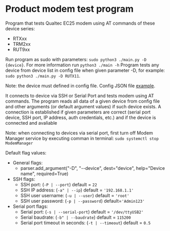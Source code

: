 # Product modem test program
Program that tests Qualtec EC25 modem using AT commands of these device series:
- RTXxx
- TRM2xx
- RUT9xx

Run program as sudo with parameters: `sudo python3 ./main.py -D {device}`. For more information run `python3 ./main -h`
Program tests any device from device list in config file when given parameter -D, for example: `sudo python3 ./main.py -D RUTX11`.

Note: the device must defined in config file. 
Config JSON file [example](config.json). 

It connects to device via SSH or Serial Port and tests modem using AT commands.
The program reads all data of a given device from config file and other arguments (or default argument values) if such device exists. 
A connection is established if given parameters are correct (serial port device, SSH port, IP address, auth credentials, etc.) and if the device is connected and avaliable

Note: when connecting to devices via serial port, first turn off Modem Manager service by executing comman in terminal: `sudo systemctl stop ModemManager`

Default flag values:
- General flags:
  - parser.add_argument("-D", "--device", dest="device", help="Device name", required=True)
- SSH flags:
  - SSH port: (`-P | --port`) default = `22`
  - SSH IP address: (`-a" | --ip`) default = `'192.168.1.1'`
  - SSH user username: (`-u | --user`) default = `'root'`
  - SSH user password: (`-p | --password`) default=`'Admin123'`
- Serial port flags:
  - Serial port: (`-s | --serial-port`) default = `'/dev/ttyUSB2'`
  - Serial baudrate: (`-b" | --baudrate`) default = `115200`
  - Serial port timeout in seconds: (`-t | --timeout`) default = `0.5`
